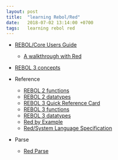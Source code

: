 ```yaml
---
layout: post
title:  "learning Rebol/Red"
date:   2018-07-02 13:14:00 +0700
tags:   learning rebol red
---
```


- [REBOL/Core Users Guide](http://www.rebol.com/docs/core23/rebolcore.html)
  + [A walkthrough with Red](https://github.com/red/red/wiki/REBOL-Core-Users-Guide-__-A-walkthrough-with-Red)

- [REBOL 3 concepts](http://www.rebol.com/r3/docs/concepts.html)

- Reference
  + [REBOL 2 functions](http://www.rebol.com/docs/dictionary.html)
  + [REBOL 2 datatypes](http://www.rebol.com/docs/core23/rebolcore-16.html)
  + [REBOL 3 Quick Reference Card](http://www.rebol.com/docs/reference.html)
  + [REBOL 3 functions](http://www.rebol.com/r3/docs/functions.html)
  + [REBOL 3 datatypes](http://www.rebol.com/r3/docs/datatypes.html)
  + [Red by Example](http://www.red-by-example.org/)
  + [Red/System Language Specification](https://static.red-lang.org/red-system-specs.html)

- Parse
  + [Red Parse](https://www.red-lang.org/2013/11/041-introducing-parse.html)
